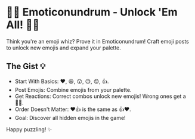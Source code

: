 # 🕵️‍♂️ Emoticonundrum - Unlock 'Em All! 🕵️‍♀️
Think you're an emoji whiz? Prove it in Emoticonundrum! Craft emoji posts to unlock new emojis and expand your palette.

## The Gist 💡
- Start With Basics: ❤️, 😆, 😮, 😥, 😡, 👍.
- Post Emojis: Combine emojis from your palette.
- Get Reactions: Correct combos unlock new emojis! Wrong ones get a 😵‍💫.
- Order Doesn't Matter: ❤️👍 is the same as 👍❤️.
- Goal: Discover all hidden emojis in the game!

Happy puzzling! ✨
